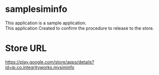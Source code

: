 # samplesiminfo

This application is a sample application.  
This application Created to confirm the procedure to release to the store.

# Store URL
https://play.google.com/store/apps/details?id=jp.co.integrityworks.mysiminfo

